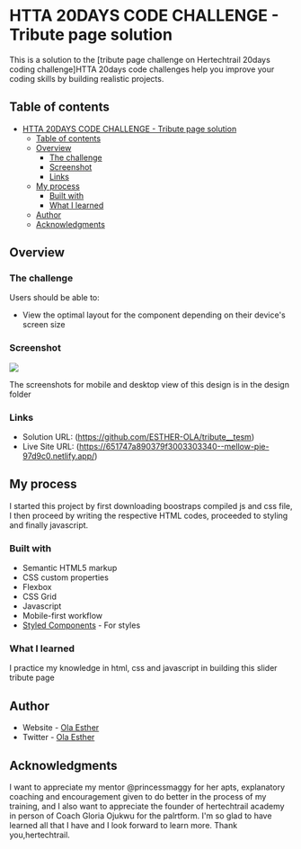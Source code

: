 # HTTA 20DAYS CODE CHALLENGE - Tribute page solution

This is a solution to the [tribute page challenge on Hertechtrail 20days coding challenge]HTTA 20days code challenges help you improve your coding skills by building realistic projects. 

## Table of contents

- [HTTA 20DAYS CODE CHALLENGE - Tribute page solution](#htta-20days-code-challenge---tribute-page-solution)
  - [Table of contents](#table-of-contents)
  - [Overview](#overview)
    - [The challenge](#the-challenge)
    - [Screenshot](#screenshot)
    - [Links](#links)
  - [My process](#my-process)
    - [Built with](#built-with)
    - [What I learned](#what-i-learned)
  - [Author](#author)
  - [Acknowledgments](#acknowledgments)

## Overview

### The challenge

Users should be able to:

- View the optimal layout for the component depending on their device's screen size

### Screenshot

![](./screenshot.jpg)

The screenshots for mobile and desktop view of this design is in the design folder

### Links

- Solution URL: (https://github.com/ESTHER-OLA/tribute__tesm)
- Live Site URL: (https://651747a890379f3003303340--mellow-pie-97d9c0.netlify.app/)

## My process
I started this project by first downloading boostraps compiled js and css file, I then proceed by writing the respective HTML codes, proceeded to styling and finally javascript.

### Built with

- Semantic HTML5 markup
- CSS custom properties
- Flexbox
- CSS Grid
- Javascript
- Mobile-first workflow
- [Styled Components](https://styled-components.com/) - For styles

### What I learned
I practice my knowledge in html, css and javascript in building this slider tribute page

## Author
- Website - [Ola Esther](https://github.com/ESTHER-OLA)
- Twitter - [Ola Esther](https://twitter.com/P_tomiwa_?t=HE5B98KKAv0af67LEabh6Q&s=09)


## Acknowledgments
I want to appreciate my mentor @princessmaggy for her apts, explanatory coaching and encouragement given to do better in the process of my training, and I also want to appreciate the founder of hertechtrail academy in person of Coach Gloria Ojukwu for the palrtform. I'm so glad to have learned all that I have and I look forward to learn more. Thank you,hertechtrail.
